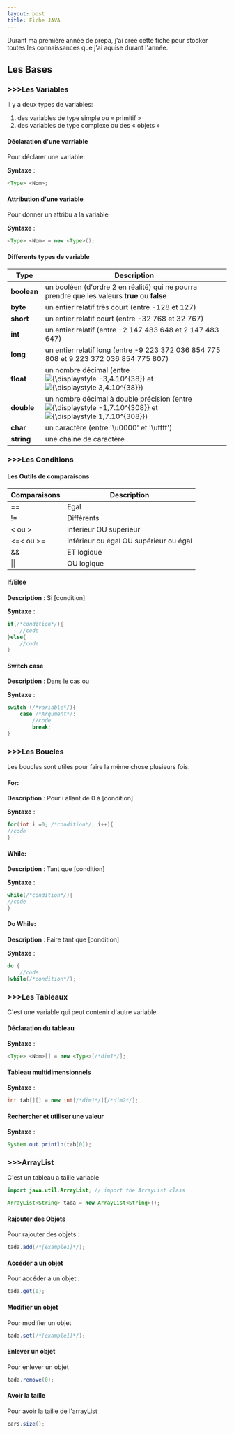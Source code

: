 ```yaml
---
layout: post
title: Fiche JAVA
---
```


Durant ma première année de prepa, j'ai crée cette fiche pour stocker toutes les connaissances que j'ai aquise durant l'année.



## Les Bases



### \>\>\>Les Variables

Il y a deux types de variables:

1. des variables de type simple ou « primitif »
2. des variables de type complexe ou des « objets »



#### Déclaration d'une varriable

Pour déclarer une variable:

**Syntaxe** :

```java
<Type> <Nom>;
```



#### Attribution d'une variable

Pour donner un attribu a la variable

**Syntaxe** : 

```java
<Type> <Nom> = new <Type>();
```



#### Differents types de variable

| Type        | Description                                                  |
| ----------- | ------------------------------------------------------------ |
| **boolean** | un booléen (d'ordre 2 en réalité) qui ne pourra prendre que les valeurs **true** ou **false** |
| **byte**    | un entier relatif très court (entre -128 et 127)             |
| **short**   | un entier relatif court (entre -32 768 et 32 767)            |
| **int**     | un entier relatif (entre -2 147 483 648 et 2 147 483 647)    |
| **long**    | un entier relatif long (entre -9 223 372 036 854 775 808 et 9 223 372 036 854 775 807) |
| **float**   | un nombre décimal (entre ![{\displaystyle -3,4.10^{38}}](https://wikimedia.org/api/rest_v1/media/math/render/svg/199c2516c80f27c586f3cbf6b823c0ff21c28bb3) et ![{\displaystyle 3,4.10^{38}}](https://wikimedia.org/api/rest_v1/media/math/render/svg/6e3dc1bce9ee4406c3c492508e4ad894dafc00a4)) |
| **double**  | un nombre décimal à double précision (entre ![{\displaystyle -1,7.10^{308}}](https://wikimedia.org/api/rest_v1/media/math/render/svg/b0762b0bae6eb859ca6e15fc42e38b49d5ad057a) et![{\displaystyle 1,7.10^{308}}](https://wikimedia.org/api/rest_v1/media/math/render/svg/a35ee8fc8be1d969ef6fc10547e3bb5abe6dd1e9)) |
| **char**    | un caractère (entre '\u0000' et '\uffff')                    |
| **string**  | une chaine de caractère                                      |





### \>\>\>Les Conditions

#### Les Outils de comparaisons

| Comparaisons | Description                            |
| ------------ | -------------------------------------- |
| ==           | Egal                                   |
| !=           | Différents                             |
| < ou >       | inferieur OU supérieur                 |
| <=< ou >=    | inférieur ou égal OU supérieur ou égal |
| &&           | ET logique                             |
| \|\|         | OU logique                             |



#### If/Else

**Description** : Si [condition]

**Syntaxe** :

```java
if(/*condition*/){
    //code
}else{
    //code
}
```



#### Switch case

**Description** : Dans le cas ou 

**Syntaxe** :

```java
switch (/*variable*/){
    case /*Argument*/:
        //code
        break;
}
```





### \>\>\>Les Boucles

Les boucles sont utiles pour faire la même chose plusieurs fois.

#### For:

**Description** : Pour i allant de 0 à [condition]  

**Syntaxe** : 

```java
for(int i =0; /*condition*/; i++){
//code
}
```



#### While:

**Description** : Tant que [condition] 

**Syntaxe** : 

``` java
while(/*condition*/){
//code
}
```



#### Do While:

**Description**  : Faire tant que [condition]

**Syntaxe** :

```java
do {
    //code
}while(/*condition*/);
```







### \>\>\>Les Tableaux

C'est une variable qui peut contenir d'autre variable

#### Déclaration du tableau

**Syntaxe**  : 

```java
<Type> <Nom>[] = new <Type>[/*dim1*/];
```



#### Tableau multidimensionnels

**Syntaxe**  :

```java
int tab[][] = new int[/*dim1*/][/*dim2*/];
```



#### Rechercher et utiliser une valeur

**Syntaxe**  : 

```java
System.out.println(tab[0]);
```







### \>\>\>ArrayList

C'est un tableau a taille variable

```java
import java.util.ArrayList; // import the ArrayList class

ArrayList<String> tada = new ArrayList<String>();
```



#### Rajouter des Objets

Pour rajouter des objets :

```java
tada.add(/*[example1]*/);
```



#### Accéder a un objet

Pour accéder a un objet :

```java
tada.get(0);
```



#### Modifier un objet

Pour modifier un objet

```java
tada.set(/*[example1]*/);
```



#### Enlever un objet

Pour enlever un objet 

```java
tada.remove(0);
```



#### Avoir la taille

Pour avoir la taille de l'arrayList

```java
cars.size();
```





